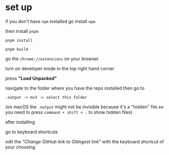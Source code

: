 # set up

if you don't have `npm` installed go install `npm`

then install `pnpm` 

`pnpm install`

`pnpm build`


go the `chrome://extensions` on your browser

turn on developer mode in the top right hand corner 

press **"Load Unpacked"**

navigate to the folder where you have the repo installed then go to 

`.output -> mv3 -> select this folder`

(on macOS the `.output` might not be invisible because it's a "hidden" file so you need to press `command + shift + .` to show hidden files)

after installing

go to keyboard shortcuts

edit the _"Change GitHub link to Gitingest link"_ with the keyboard shortcut of your choosing




